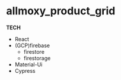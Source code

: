 # allmoxy_product_grid

**TECH**


- React
- (GCP)firebase
  - firestore
  - firestorage
- Material-Ui
- Cypress

